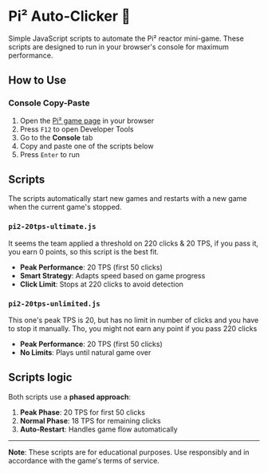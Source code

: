 # Pi² Auto-Clicker 🚀

Simple JavaScript scripts to automate the Pi² reactor mini-game. These scripts are designed to run in your browser's console for maximum performance.

## How to Use

### Console Copy-Paste
1. Open the [Pi² game page](https://portal.pi2.network/reactor) in your browser
2. Press `F12` to open Developer Tools
3. Go to the **Console** tab
4. Copy and paste one of the scripts below
5. Press `Enter` to run

## Scripts
The scripts automatically start new games and restarts with a new game when the current game's stopped.

### `pi2-20tps-ultimate.js`
It seems the team applied a threshold on 220 clicks & 20 TPS, if you pass it, you earn 0 points, so this script is the best fit.
- **Peak Performance**: 20 TPS (first 50 clicks)
- **Smart Strategy**: Adapts speed based on game progress
- **Click Limit**: Stops at 220 clicks to avoid detection

### `pi2-20tps-unlimited.js`
This one's peak TPS is 20, but has no limit in number of clicks and you have to stop it manually. Tho, you might not earn any point if you pass 220 clicks
- **Peak Performance**: 20 TPS (first 50 clicks)
- **No Limits**: Plays until natural game over

## Scripts logic
Both scripts use a **phased approach**:
1. **Peak Phase**: 20 TPS for first 50 clicks
2. **Normal Phase**: 18 TPS for remaining clicks
3. **Auto-Restart**: Handles game flow automatically

---

**Note**: These scripts are for educational purposes. Use responsibly and in accordance with the game's terms of service.
